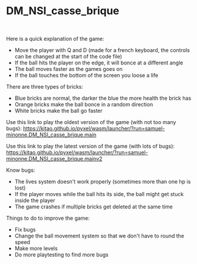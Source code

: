 # DM_NSI_casse_brique
</br>

Here is a quick explanation of the game:
- Move the player with Q and D (made for a french keyboard, the controls can be changed at the start of the code file)
- If the ball hits the player on the edge, it will bonce at a different angle
- The ball moves faster as the games goes on
- If the ball touches the bottom of the screen you loose a life

There are three types of bricks:
- Blue bricks are normal, the darker the blue the more health the brick has
- Orange bricks make the ball bonce in a random direction
- White bricks make the ball go faster

Use this link to play the oldest version of the game (with not too many bugs): https://kitao.github.io/pyxel/wasm/launcher/?run=samuel-minonne.DM_NSI_casse_brique.main

Use this link to play the latest version of the game (with lots of bugs): https://kitao.github.io/pyxel/wasm/launcher/?run=samuel-minonne.DM_NSI_casse_brique.mainv2

Know bugs:
- The lives system doesn't work properly (sometimes more than one hp is lost)
- If the player moves while the ball hits its side, the ball might get stuck inside the player
- The game crashes if multiple bricks get deleted at the same time

Things to do to improve the game:
- Fix bugs
- Change the ball movement system so that we don't have to round the speed
- Make more levels
- Do more playtesting to find more bugs
</br>
